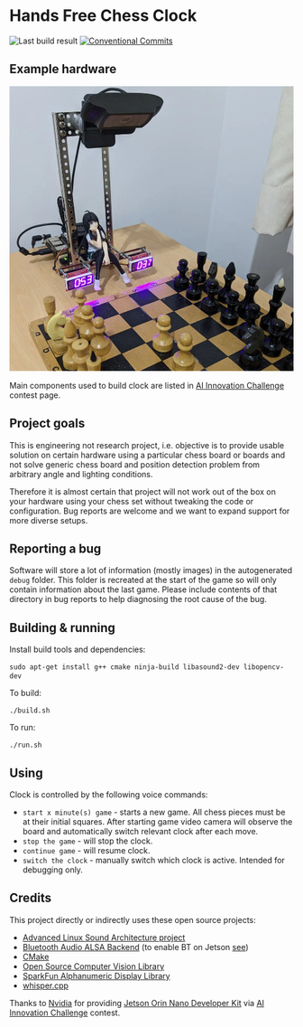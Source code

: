 # Hands Free Chess Clock

![Last build result](https://github.com/kikaitachi/hands-free-chess-clock/workflows/CI/badge.svg)
[![Conventional Commits](https://img.shields.io/badge/Conventional%20Commits-1.0.0-%23FE5196?logo=conventionalcommits&logoColor=white)](https://conventionalcommits.org)

## Example hardware

![Hands Free Chess Clock](clock.webp)

Main components used to build clock are listed in [AI Innovation Challenge](https://www.hackster.io/contests/SparkFun-NVIDIA-AI-Innovation-Challenge) contest page.

## Project goals

This is engineering not research project, i.e. objective is to provide usable
solution on certain hardware using a particular chess board or boards and not
solve generic chess board and position detection problem from arbitrary angle
and lighting conditions.

Therefore it is almost certain that project will not work out of the box on
your hardware using your chess set without tweaking the code or configuration.
Bug reports are welcome and we want to expand support for more diverse setups.

## Reporting a bug

Software will store a lot of information (mostly images) in the autogenerated
`debug` folder. This folder is recreated at the start of the game so will only
contain information about the last game. Please include contents of that
directory in bug reports to help diagnosing the root cause of the bug.

## Building & running

Install build tools and dependencies:
```
sudo apt-get install g++ cmake ninja-build libasound2-dev libopencv-dev
```

To build:
```
./build.sh
```

To run:
```
./run.sh
```

## Using

Clock is controlled by the following voice commands:
* `start x minute(s) game` - starts a new game. All chess pieces must be at their initial squares. After starting game video camera will observe the board and automatically switch relevant clock after each move.
* `stop the game` - will stop the clock.
* `continue game` - will resume clock.
* `switch the clock` - manually switch which clock is active. Intended for debugging only.

## Credits

This project directly or indirectly uses these open source projects:
* [Advanced Linux Sound Architecture project](https://github.com/alsa-project/alsa-lib)
* [Bluetooth Audio ALSA Backend](https://github.com/arkq/bluez-alsa) (to enable BT on Jetson [see](https://docs.nvidia.com/jetson/archives/r34.1/DeveloperGuide/text/SD/Communications/EnablingBluetoothAudio.html))
* [CMake](https://github.com/Kitware/CMake)
* [Open Source Computer Vision Library](https://github.com/opencv/opencv)
* [SparkFun Alphanumeric Display Library](https://github.com/sparkfun/SparkFun_Alphanumeric_Display_Arduino_Library)
* [whisper.cpp](https://github.com/ggerganov/whisper.cpp)

Thanks to [Nvidia](https://www.nvidia.com/) for providing [Jetson Orin Nano Developer Kit](https://developer.nvidia.com/embedded/learn/get-started-jetson-orin-nano-devkit) via [AI Innovation Challenge](https://www.hackster.io/contests/SparkFun-NVIDIA-AI-Innovation-Challenge) contest.
